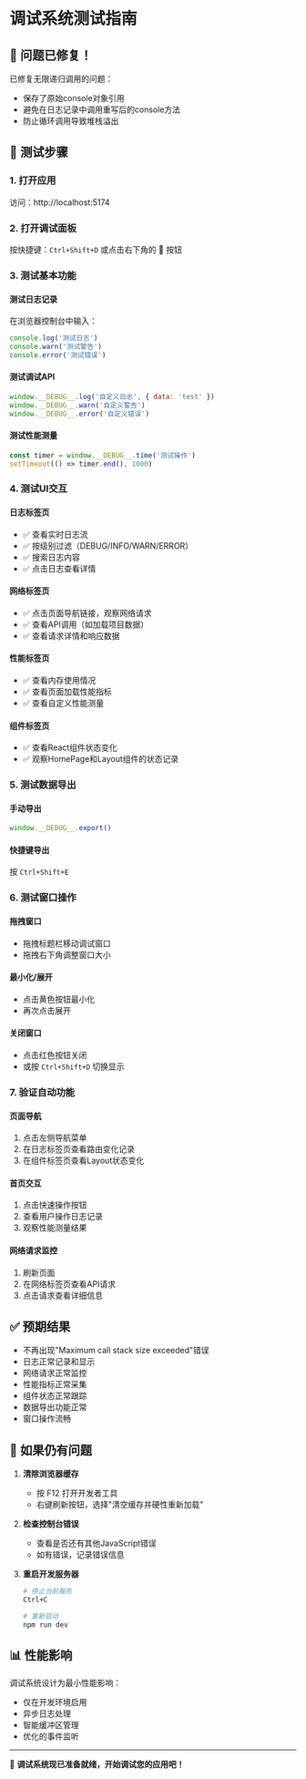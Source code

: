 # 调试系统测试指南

## 🚨 问题已修复！

已修复无限递归调用的问题：
- 保存了原始console对象引用
- 避免在日志记录中调用重写后的console方法
- 防止循环调用导致堆栈溢出

## 🧪 测试步骤

### 1. 打开应用
访问：http://localhost:5174

### 2. 打开调试面板
按快捷键：`Ctrl+Shift+D`
或点击右下角的 🐛 按钮

### 3. 测试基本功能

#### 测试日志记录
在浏览器控制台中输入：
```javascript
console.log('测试日志')
console.warn('测试警告')
console.error('测试错误')
```

#### 测试调试API
```javascript
window.__DEBUG__.log('自定义日志', { data: 'test' })
window.__DEBUG__.warn('自定义警告')
window.__DEBUG__.error('自定义错误')
```

#### 测试性能测量
```javascript
const timer = window.__DEBUG__.time('测试操作')
setTimeout(() => timer.end(), 1000)
```

### 4. 测试UI交互

#### 日志标签页
- ✅ 查看实时日志流
- ✅ 按级别过滤（DEBUG/INFO/WARN/ERROR）
- ✅ 搜索日志内容
- ✅ 点击日志查看详情

#### 网络标签页
- ✅ 点击页面导航链接，观察网络请求
- ✅ 查看API调用（如加载项目数据）
- ✅ 查看请求详情和响应数据

#### 性能标签页
- ✅ 查看内存使用情况
- ✅ 查看页面加载性能指标
- ✅ 查看自定义性能测量

#### 组件标签页
- ✅ 查看React组件状态变化
- ✅ 观察HomePage和Layout组件的状态记录

### 5. 测试数据导出

#### 手动导出
```javascript
window.__DEBUG__.export()
```

#### 快捷键导出
按 `Ctrl+Shift+E`

### 6. 测试窗口操作

#### 拖拽窗口
- 拖拽标题栏移动调试窗口
- 拖拽右下角调整窗口大小

#### 最小化/展开
- 点击黄色按钮最小化
- 再次点击展开

#### 关闭窗口
- 点击红色按钮关闭
- 或按 `Ctrl+Shift+D` 切换显示

### 7. 验证自动功能

#### 页面导航
1. 点击左侧导航菜单
2. 在日志标签页查看路由变化记录
3. 在组件标签页查看Layout状态变化

#### 首页交互
1. 点击快速操作按钮
2. 查看用户操作日志记录
3. 观察性能测量结果

#### 网络请求监控
1. 刷新页面
2. 在网络标签页查看API请求
3. 点击请求查看详细信息

## ✅ 预期结果

- 不再出现"Maximum call stack size exceeded"错误
- 日志正常记录和显示
- 网络请求正常监控
- 性能指标正常采集
- 组件状态正常跟踪
- 数据导出功能正常
- 窗口操作流畅

## 🔧 如果仍有问题

1. **清除浏览器缓存**
   - 按 F12 打开开发者工具
   - 右键刷新按钮，选择"清空缓存并硬性重新加载"

2. **检查控制台错误**
   - 查看是否还有其他JavaScript错误
   - 如有错误，记录错误信息

3. **重启开发服务器**
   ```bash
   # 停止当前服务
   Ctrl+C
   
   # 重新启动
   npm run dev
   ```

## 📊 性能影响

调试系统设计为最小性能影响：
- 仅在开发环境启用
- 异步日志处理
- 智能缓冲区管理
- 优化的事件监听

---

🎉 **调试系统现已准备就绪，开始调试您的应用吧！**